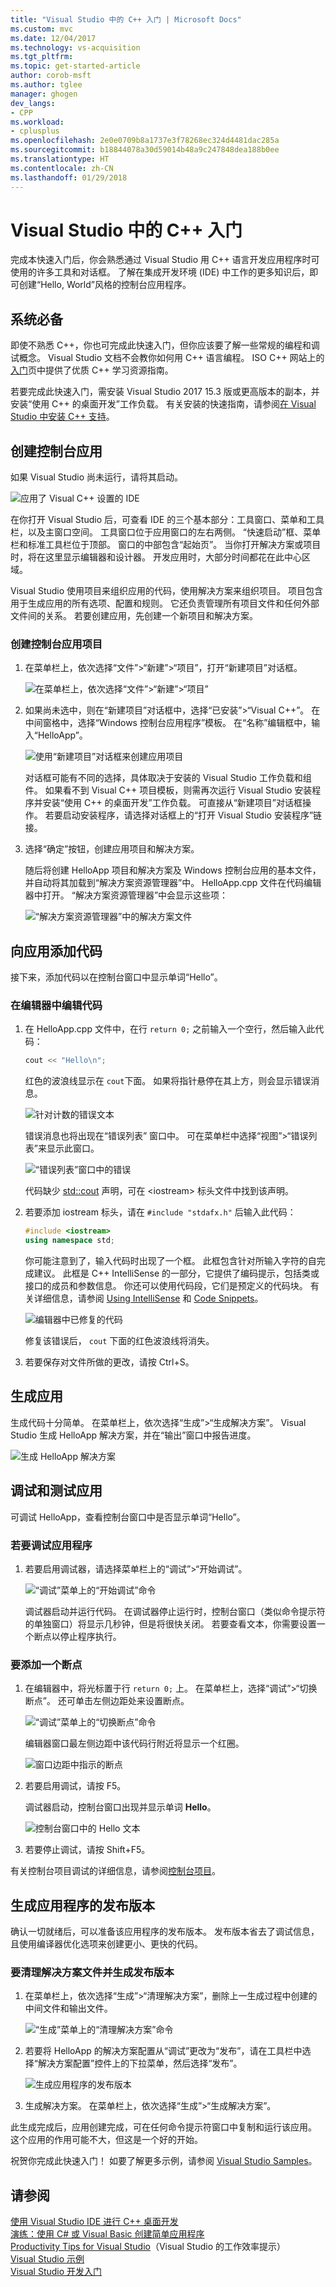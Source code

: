 ```yaml
---
title: "Visual Studio 中的 C++ 入门 | Microsoft Docs"
ms.custom: mvc
ms.date: 12/04/2017
ms.technology: vs-acquisition
ms.tgt_pltfrm: 
ms.topic: get-started-article
author: corob-msft
ms.author: tglee
manager: ghogen
dev_langs:
- CPP
ms.workload:
- cplusplus
ms.openlocfilehash: 2e0e0709b8a1737e3f78268ec324d4481dac285a
ms.sourcegitcommit: b18844078a30d59014b48a9c247848dea188b0ee
ms.translationtype: HT
ms.contentlocale: zh-CN
ms.lasthandoff: 01/29/2018
---
```

# <a name="get-started-with-c-in-visual-studio"></a>Visual Studio 中的 C++ 入门

完成本快速入门后，你会熟悉通过 Visual Studio 用 C++ 语言开发应用程序时可使用的许多工具和对话框。 了解在集成开发环境 (IDE) 中工作的更多知识后，即可创建“Hello, World”风格的控制台应用程序。

## <a name="prerequisites"></a>系统必备

即使不熟悉 C++，你也可完成此快速入门，但你应该要了解一些常规的编程和调试概念。 Visual Studio 文档不会教你如何用 C++ 语言编程。 ISO C++ 网站上的[入门](https://isocpp.org/get-started)页中提供了优质 C++ 学习资源指南。

若要完成此快速入门，需安装 Visual Studio 2017 15.3 版或更高版本的副本，并安装“使用 C++ 的桌面开发”工作负载。 有关安装的快速指南，请参阅[在 Visual Studio 中安装 C++ 支持](/cpp/build/vscpp-step-0-installation)。

## <a name="create-a-console-app"></a>创建控制台应用

如果 Visual Studio 尚未运行，请将其启动。

![应用了 Visual C++ 设置的 IDE](../ide/media/get-started-cpp-ide-layout.png "应用了 Visual C++ 设置的 IDE")

在你打开 Visual Studio 后，可查看 IDE 的三个基本部分：工具窗口、菜单和工具栏，以及主窗口空间。 工具窗口位于应用窗口的左右两侧。 “快速启动”框、菜单栏和标准工具栏位于顶部。 窗口的中部包含“起始页”。 当你打开解决方案或项目时，将在这里显示编辑器和设计器。 开发应用时，大部分时间都花在此中心区域。

Visual Studio 使用项目来组织应用的代码，使用解决方案来组织项目。 项目包含用于生成应用的所有选项、配置和规则。 它还负责管理所有项目文件和任何外部文件间的关系。 若要创建应用，先创建一个新项目和解决方案。

### <a name="to-create-a-console-app-project"></a>创建控制台应用项目

1. 在菜单栏上，依次选择“文件”>“新建”>“项目”，打开“新建项目”对话框。

   ![在菜单栏上，依次选择“文件”>“新建”>“项目”](../ide/media/get-started-cpp-file-new-project-menu.png "在菜单栏上，依次选择“文件”>“新建”>“项目”")

1. 如果尚未选中，则在“新建项目”对话框中，选择“已安装”>“Visual C++”。 在中间窗格中，选择“Windows 控制台应用程序”模板。 在“名称”编辑框中，输入“HelloApp”。

   ![使用“新建项目”对话框来创建应用项目](../ide/media/get-started-cpp-new-project-dialog.png "使用“新建项目”对话框来创建应用项目")

   对话框可能有不同的选择，具体取决于安装的 Visual Studio 工作负载和组件。 如果看不到 Visual C++ 项目模板，则需再次运行 Visual Studio 安装程序并安装“使用 C++ 的桌面开发”工作负载。 可直接从“新建项目”对话框操作。 若要启动安装程序，请选择对话框上的“打开 Visual Studio 安装程序”链接。

1. 选择“确定”按钮，创建应用项目和解决方案。

   随后将创建 HelloApp 项目和解决方案及 Windows 控制台应用的基本文件，并自动将其加载到“解决方案资源管理器”中。 HelloApp.cpp 文件在代码编辑器中打开。 “解决方案资源管理器”中会显示这些项：

   ![“解决方案资源管理器”中的解决方案文件](../ide/media/get-started-cpp-solution-explorer.png "“解决方案资源管理器”中的解决方案文件")

## <a name="add-code-to-the-app"></a>向应用添加代码

接下来，添加代码以在控制台窗口中显示单词“Hello”。

### <a name="to-edit-code-in-the-editor"></a>在编辑器中编辑代码

1. 在 HelloApp.cpp 文件中，在行 `return 0;` 之前输入一个空行，然后输入此代码：

   ```cpp
   cout << "Hello\n";
   ```

   红色的波浪线显示在 `cout`下面。 如果将指针悬停在其上方，则会显示错误消息。

   ![针对计数的错误文本](../ide/media/get-started-cpp-intellisense-error.png "针对计数的错误文本")

   错误消息也将出现在“错误列表”  窗口中。 可在菜单栏中选择“视图”>“错误列表”来显示此窗口。

   ![“错误列表”窗口中的错误](../ide/media/get-started-cpp-error-list.png "“错误列表”窗口中的错误")

   代码缺少 [std::cout](/cpp/standard-library/iostream) 声明，可在 \<iostream> 标头文件中找到该声明。

1. 若要添加 iostream 标头，请在 `#include "stdafx.h"` 后输入此代码：

   ```cpp
   #include <iostream>
   using namespace std;
   ```

   你可能注意到了，输入代码时出现了一个框。 此框包含针对所输入字符的自完成建议。 此框是 C++ IntelliSense 的一部分，它提供了编码提示，包括类或接口的成员和参数信息。 你还可以使用代码段，它们是预定义的代码块。 有关详细信息，请参阅 [Using IntelliSense](../ide/using-intellisense.md) 和 [Code Snippets](../ide/code-snippets.md)。

   ![编辑器中已修复的代码](../ide/media/get-started-cpp-cout-fix.png "编辑器中已修复的代码")

   修复该错误后， `cout` 下面的红色波浪线将消失。

1. 若要保存对文件所做的更改，请按 Ctrl+S。

## <a name="build-the-app"></a>生成应用

生成代码十分简单。 在菜单栏上，依次选择“生成”>“生成解决方案”。 Visual Studio 生成 HelloApp 解决方案，并在“输出”窗口中报告进度。

   ![生成 HelloApp 解决方案](../ide/media/get-started-cpp-build-solution.gif "生成 HelloApp 解决方案")

## <a name="debug-and-test-the-app"></a>调试和测试应用

可调试 HelloApp，查看控制台窗口中是否显示单词“Hello”。

### <a name="to-debug-the-app"></a>若要调试应用程序

1. 若要启用调试器，请选择菜单栏上的“调试”>“开始调试”。

   ![“调试”菜单上的“开始调试”命令](../ide/media/get-started-cpp-start-debugging-menu.png "“调试”菜单上的“开始调试”命令")

   调试器启动并运行代码。 在调试器停止运行时，控制台窗口（类似命令提示符的单独窗口）将显示几秒钟，但是将很快关闭。 若要查看文本，你需要设置一个断点以停止程序执行。

### <a name="to-add-a-breakpoint"></a>要添加一个断点

1. 在编辑器中，将光标置于行 `return 0;` 上。 在菜单栏上，选择“调试”>“切换断点”。 还可单击左侧边距处来设置断点。

     ![“调试”菜单上的“切换断点”命令](../ide/media/get-started-cpp-toggle-breakpoint-menu.png "“调试”菜单上的“切换断点”命令")

     编辑器窗口最左侧边距中该代码行附近将显示一个红圈。

     ![窗口边距中指示的断点](../ide/media/get-started-cpp-breakpoint-set.png "窗口边距中指示的断点")

1. 若要启用调试，请按 F5。

   调试器启动，控制台窗口出现并显示单词 **Hello**。

   ![控制台窗口中的 Hello 文本](../ide/media/get-started-cpp-helloapp-window.png "控制台窗口中的 Hello 文本")

1. 若要停止调试，请按 Shift+F5。

有关控制台项目调试的详细信息，请参阅[控制台项目](../debugger/debugging-preparation-console-projects.md)。

## <a name="build-a-release-version-of-the-app"></a>生成应用程序的发布版本

确认一切就绪后，可以准备该应用程序的发布版本。 发布版本省去了调试信息，且使用编译器优化选项来创建更小、更快的代码。

### <a name="to-clean-the-solution-files-and-build-a-release-version"></a>要清理解决方案文件并生成发布版本

1. 在菜单栏上，依次选择“生成”>“清理解决方案”，删除上一生成过程中创建的中间文件和输出文件。

   ![“生成”菜单上的“清理解决方案”命令](../ide/media/get-started-cpp-clean-solution-menu.png "ExploreIDE-CleanSolution")

1. 若要将 HelloApp 的解决方案配置从“调试”更改为“发布”，请在工具栏中选择“解决方案配置”控件上的下拉菜单，然后选择“发布”。

   ![生成应用程序的发布版本](../ide/media/get-started-cpp-set-release-configuration.png "C++IDE_ChangingBuildtoRelease")

1. 生成解决方案。 在菜单栏上，依次选择“生成”>“生成解决方案”。

此生成完成后，应用创建完成，可在任何命令提示符窗口中复制和运行该应用。 这个应用的作用可能不大，但这是一个好的开始。

祝贺你完成此快速入门！ 如要了解更多示例，请参阅 [Visual Studio Samples](../ide/visual-studio-samples.md)。

## <a name="see-also"></a>请参阅

[使用 Visual Studio IDE 进行 C++ 桌面开发](/cpp/ide/using-the-visual-studio-ide-for-cpp-desktop-development)  
[演练：使用 C# 或 Visual Basic 创建简单应用程序](../ide/walkthrough-create-a-simple-application-with-visual-csharp-or-visual-basic.md)  
[Productivity Tips for Visual Studio](../ide/productivity-tips-for-visual-studio.md)（Visual Studio 的工作效率提示）  
[Visual Studio 示例](../ide/visual-studio-samples.md)  
[Visual Studio 开发入门](../ide/get-started-developing-with-visual-studio.md)
